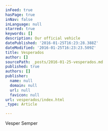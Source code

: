 ```yaml
---
inFeed: true
hasPage: true
inNav: false
inLanguage: null
starred: true
keywords: []
description: Our official vehicle
datePublished: '2016-01-25T16:23:28.388Z'
dateModified: '2016-01-25T16:23:23.509Z'
title: Vesperados
author: []
sourcePath: _posts/2016-01-25-vesperados.md
published: true
authors: []
publisher:
  name: null
  domain: null
  url: null
  favicon: null
url: vesperados/index.html
_type: Article

---
```

Vesper Semper